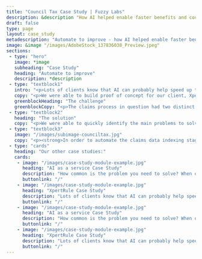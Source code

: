 ```yaml
---
title: "Council Tax Case Study | Fuzzy Labs"
description: &description "How AI helped enable faster benefits and council tax claims"
draft: false
type: page
layout: case_study
metadescription: "Automate to improve - how AI helped enable faster benefits and council tax claims "
image: &image "/images/AdobeStock_137836038_Preview.jpeg"
sections:
 - type: "hero"
   image: *image
   subheading: "Case Study"
   heading: "Automate to improve"
   description: *description
 - type: "textblock1"
   intro: "<p>Lots of clients know that AI can probably help speed up their processes, but aren’t sure what is possible, or how to start.</p>"
   copy: "<p>We were able to build proof of concept for our client, XpertRule, to help them show how robotic process automation (RPA) could be used to improve efficiency for local government.</p><p>This helped them to secure investment in a wider project to increase overall efficiency for their client, the local council Revenues and Benefits department, who handled benefits claims processing.</p><p>We didn’t just outline what was possible – we built a working demo for XpertRule to use to strengthen their business case, and ultimately secure the work.</p>"
   greenblockHeading: "The challenge"
   greenblockCopy: "<p>The claims process in question had two distinct stages: indexing of the supporting documents supplied, followed by assessment of whether the claim was valid.</p><p>Improving efficiency hinged on showing how AI could automate the first low value, tedious data extraction work which was slowing down the whole claims process, and free up people to focus on the higher value work of assessing the claims which followed.</p><p>Could we show that using AI could speed up handling of claims? What would be the best way to achieve this? And how quickly could we build something to prove the idea would work?</p>"
 - type: "textblock2"
   heading: "The solution"
   copy: "<p>We were able to quickly identify the main problems to solve, and apply the most appropriate use of AI to build a working demo. We built a simple web frontend which allowed the user to upload a scanned document, and view all the relevant extracted information in it at a glance.</p><p>In our client’s own words:</p><p>“We asked Fuzzy Labs to do a short, quick investigation to understand whether AI tools could be utilized to help our client automate the Indexing process.</p><p>They exceeded our expectations, as not only did they complete the investigation with a clear view on what was possible, but they also built a demo of the AI tools, which I was able to use with my stakeholders.”</p>"
 - type: "textblock3"
   image: "/images/subimage-counciltax.jpg"
   copy: "<p><strong>In order to automate the claims data indexing stage, we identified two main problems to solve.</strong></p><p>1. Classifying documents by type – e.g. council tax bill, utility bill etc.</p><p>2. Extracting key data from each document – names, postcodes etc.</p><h2>Classification</h2><p>We used Google Vison AI service to extract text from the scanned documents. This process is traditionally known as Optical Character Recognition (OCR) and normally requires licenced software. However, with our expertise, the functionality is readily available on the Google Cloud via a simple API call, saving time and money.</p><p>Next, we created a custom AI model using the Google AutoML service. This gave us the ability to classify new documents, using the extracted text. AutoML is an efficient way to create custom machine learning models without having to dig deep into data science. You can read more about Cloud AI services here.</p><h2>Data extraction</h2><p>We passed the extracted text to the Google Natural Language Service, which returned the information (like postcodes and names) that we used to render in the results to the user.</p><p>You can see the working demo here:</p><p>And the code here:</p><p>By successfully proving what was possible with AI, and demonstrating quickly how it could work, we were able to help our client win valuable new business, and improve overall efficiency for local government. In the client’s words:</p><p>“The speed and quality of the work Fuzzy Labs do, along with their deep expertise in AI tools, means that we would definitely look to work with them again in the future”.</p><p><strong>We’ll take that.</strong></p>"
 - type: "cards"
   heading: "Our other case studies:"
   cards:
    - image: "/images/case-study-module-example.jpg"
      heading: "AI as a service Case Study"
      description: "How common is the problem you need to solve? When our client came to us asking for help filtering out inappropriate adult content from their site, we were pretty confident they weren’t the first to need this tech."
      buttonlink: "/"
    - image: "/images/case-study-module-example.jpg"
      heading: "XpertRule Case Study"
      description: "Lots of clients know that AI can probably help speed up processes, but aren’t sure what is possible, or how to start. We were able to build proof of concept, to help them show how robotic process automation (RPA) could be used to improve efficiency for local government."
      buttonlink: "/"
    - image: "/images/case-study-module-example.jpg"
      heading: "AI as a service Case Study"
      description: "How common is the problem you need to solve? When our client came to us asking for help filtering out inappropriate adult content from their site, we were pretty confident they weren’t the first to need this tech."
      buttonlink: "/"
    - image: "/images/case-study-module-example.jpg"
      heading: "XpertRule Case Study"
      description: "Lots of clients know that AI can probably help speed up processes, but aren’t sure what is possible, or how to start. We were able to build proof of concept, to help them show how robotic process automation (RPA) could be used to improve efficiency for local government."
      buttonlink: "/"
---
```

